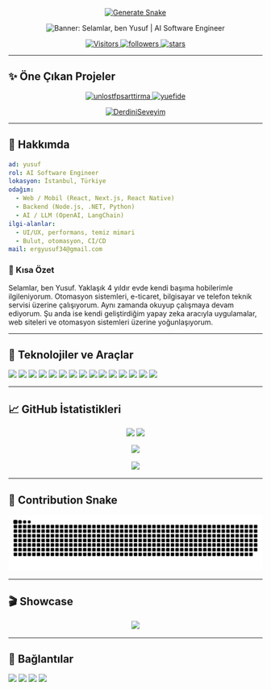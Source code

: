 <!--
Bu, GitHub profiliniz için modern ve göz alıcı bir README şablonudur.
Kullanım: Bu repo adını GitHub kullanıcı adınızla birebir aynı olacak şekilde oluşturun (örn. github.com/<kullanici-adi>/<kullanici-adi>). Aşağıdaki PLACEHOLDER alanlarını doldurun.
-->

<p align="center">
  <a href="https://github.com/yuefdev/yuefdev/actions/workflows/snake.yml">
    <img src="https://github.com/yuefdev/yuefdev/actions/workflows/snake.yml/badge.svg" alt="Generate Snake" />
  </a>

<p align="center">
  <img src="https://capsule-render.vercel.app/api?type=wave&height=160&color=0:00D1B2,100:0ea5e9&text=Selamlar,%20ben%20Yusuf&fontAlign=50&fontAlignY=40&fontColor=ffffff&desc=AI%20Software%20Engineer&descAlign=50&descAlignY=70" alt="Banner: Selamlar, ben Yusuf | AI Software Engineer" />
</p>

<p align="center">
  <a href="#">
  <img alt="Visitors" src="https://komarev.com/ghpvc/?username=yuefdev&style=for-the-badge&color=0ea5e9&label=PROFILE+VIEWS" />
  </a>
  <a href="https://github.com/yuefdev?tab=followers">
    <img alt="followers" src="https://img.shields.io/github/followers/yuefdev?label=FOLLOWERS&style=for-the-badge&color=22c55e" />
  </a>
  <a href="https://github.com/yuefdev?tab=repositories">
    <img alt="stars" src="https://img.shields.io/github/stars/yuefdev?affiliations=OWNER&style=for-the-badge&color=f59e0b" />
  </a>
</p>

---

## ✨ Öne Çıkan Projeler

<p align="center">
  <a href="https://github.com/yuefdev/unlostfpsarttirma">
    <img src="https://github-readme-stats.vercel.app/api/pin/?username=yuefdev&repo=unlostfpsarttirma&theme=tokyonight&hide_border=true" alt="unlostfpsarttirma" />
  </a>
  <a href="https://github.com/yuefdev/yuefide">
    <img src="https://github-readme-stats.vercel.app/api/pin/?username=yuefdev&repo=yuefide&theme=tokyonight&hide_border=true" alt="yuefide" />
  </a>
</p>

<p align="center">
  <a href="https://github.com/yuefdev/DerdiniSeveyim">
    <img src="https://github-readme-stats.vercel.app/api/pin/?username=yuefdev&repo=DerdiniSeveyim&theme=tokyonight&hide_border=true" alt="DerdiniSeveyim" />
  </a>
</p>

---

## 🚀 Hakkımda

```yaml
ad: yusuf
rol: AI Software Engineer
lokasyon: İstanbul, Türkiye
odağım:
  - Web / Mobil (React, Next.js, React Native)
  - Backend (Node.js, .NET, Python)
  - AI / LLM (OpenAI, LangChain)
ilgi-alanlar:
  - UI/UX, performans, temiz mimari
  - Bulut, otomasyon, CI/CD
mail: ergyusuf34@gmail.com
```

### 📝 Kısa Özet

Selamlar, ben Yusuf. Yaklaşık 4 yıldır evde kendi başıma hobilerimle ilgileniyorum. Otomasyon sistemleri, e-ticaret, bilgisayar ve telefon teknik servisi üzerine çalışıyorum. Aynı zamanda okuyup çalışmaya devam ediyorum. Şu anda ise kendi geliştirdiğim yapay zeka aracıyla uygulamalar, web siteleri ve otomasyon sistemleri üzerine yoğunlaşıyorum.

---

## 🧰 Teknolojiler ve Araçlar

<p>
  <!-- Diller -->
  <img src="https://img.shields.io/badge/JavaScript-323330?style=for-the-badge&logo=javascript&logoColor=F7DF1E" />
  <img src="https://img.shields.io/badge/TypeScript-3178C6?style=for-the-badge&logo=typescript&logoColor=white" />
  <img src="https://img.shields.io/badge/Python-3776AB?style=for-the-badge&logo=python&logoColor=white" />
  <img src="https://img.shields.io/badge/C%23-239120?style=for-the-badge&logo=c-sharp&logoColor=white" />
  <!-- Frontend -->
  <img src="https://img.shields.io/badge/React-20232A?style=for-the-badge&logo=react&logoColor=61DAFB" />
  <img src="https://img.shields.io/badge/Next.js-000000?style=for-the-badge&logo=nextdotjs&logoColor=white" />
  <img src="https://img.shields.io/badge/TailwindCSS-06B6D4?style=for-the-badge&logo=tailwindcss&logoColor=white" />
  <!-- Backend & DevOps -->
  <img src="https://img.shields.io/badge/Node.js-339933?style=for-the-badge&logo=nodedotjs&logoColor=white" />
  <img src="https://img.shields.io/badge/.NET-512BD4?style=for-the-badge&logo=dotnet&logoColor=white" />
  <img src="https://img.shields.io/badge/Express-000000?style=for-the-badge&logo=express&logoColor=white" />
  <img src="https://img.shields.io/badge/Docker-2496ED?style=for-the-badge&logo=docker&logoColor=white" />
  <img src="https://img.shields.io/badge/GitHub%20Actions-2088FF?style=for-the-badge&logo=githubactions&logoColor=white" />
  <!-- Veritabanı & Bulut -->
  <img src="https://img.shields.io/badge/PostgreSQL-4169E1?style=for-the-badge&logo=postgresql&logoColor=white" />
  <img src="https://img.shields.io/badge/Redis-DC382D?style=for-the-badge&logo=redis&logoColor=white" />
  <img src="https://img.shields.io/badge/Azure-0078D4?style=for-the-badge&logo=microsoftazure&logoColor=white" />
</p>

---

## 📈 GitHub İstatistikleri

<p align="center">
  <img height="165" src="https://github-readme-stats.vercel.app/api?username=yuefdev&show_icons=true&theme=tokyonight&hide_border=true&custom_title=GitHub%20Stats" />
  <img height="165" src="https://github-readme-stats.vercel.app/api/top-langs/?username=yuefdev&layout=compact&theme=tokyonight&hide_border=true" />
</p>

<p align="center">
  <img src="https://github-readme-streak-stats.herokuapp.com?user=yuefdev&theme=tokyonight&hide_border=true" />
</p>

<p align="center">
  <a href="https://github-profile-trophy.vercel.app/?username=yuefdev&theme=algolia&margin-w=10&margin-h=10">
    <img src="https://github-profile-trophy.vercel.app/?username=yuefdev&theme=algolia&no-bg=true&no-frame=true&column=7" />
  </a>
</p>

---

## 🐍 Contribution Snake

<p align="center">
  <picture>
    <source media="(prefers-color-scheme: dark)" srcset="https://raw.githubusercontent.com/yuefdev/yuefdev/output/github-contribution-grid-snake-dark.svg" />
    <img alt="snake" src="https://raw.githubusercontent.com/yuefdev/yuefdev/output/github-contribution-grid-snake.svg" />
  </picture>
</p>

---

## 🎬 Showcase

<p align="center">
  <img src="https://media.giphy.com/media/26tn33aiTi1jkl6H6/giphy.gif" width="400" />
</p>

---

## 🔗 Bağlantılar

<p>
  <a href="https://github.com/yuefdev" target="_blank"><img src="https://img.shields.io/badge/GitHub-181717?style=for-the-badge&logo=github&logoColor=white" /></a>
  <a href="https://www.linkedin.com/in/yusuf-efe-ergino%C4%9Flu-b14512336/" target="_blank"><img src="https://img.shields.io/badge/LinkedIn-0A66C2?style=for-the-badge&logo=linkedin&logoColor=white" /></a>
  <a href="https://instagram.com/sonfeciaraba" target="_blank"><img src="https://img.shields.io/badge/Instagram-E4405F?style=for-the-badge&logo=instagram&logoColor=white" /></a>
  <a href="mailto:ergyusuf34@gmail.com"><img src="https://img.shields.io/badge/Email-EA4335?style=for-the-badge&logo=gmail&logoColor=white" /></a>
</p>

